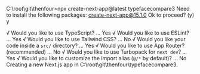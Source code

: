 
C:\root\git\thenfour>npx create-next-app@latest typefacecompare3
Need to install the following packages:
create-next-app@15.1.0
Ok to proceed? (y) y

√ Would you like to use TypeScript? ... Yes
√ Would you like to use ESLint? ... Yes
√ Would you like to use Tailwind CSS? ... No
√ Would you like your code inside a `src/` directory? ... Yes
√ Would you like to use App Router? (recommended) ... No
√ Would you like to use Turbopack for `next dev`? ... Yes
√ Would you like to customize the import alias (`@/*` by default)? ... No
Creating a new Next.js app in C:\root\git\thenfour\typefacecompare3.
